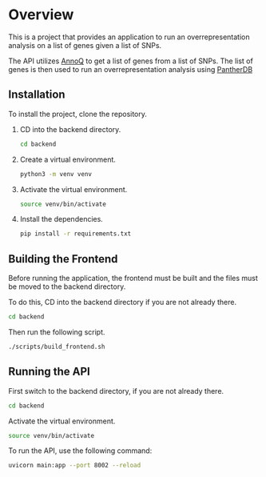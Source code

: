 # Overview

This is a project that provides an application to run an overrepresentation analysis on a list of genes given a list of SNPs.

The API utilizes [AnnoQ](http://annoq.org/) to get a list of genes from a list of SNPs. The list of genes is then used to run an overrepresentation analysis using [PantherDB](https://pantherdb.org/)

## Installation

To install the project, clone the repository.

1. CD into the backend directory.

    ```bash
    cd backend
    ```

2. Create a virtual environment.

    ```bash
    python3 -m venv venv
    ```

3. Activate the virtual environment.

    ```bash
    source venv/bin/activate
    ```

4. Install the dependencies.

    ```bash
    pip install -r requirements.txt
    ```

## Building the Frontend

Before running the application, the frontend must be built and the files must be moved to the backend directory.

To do this, CD into the backend directory if you are not already there.

```bash
cd backend
```

Then run the following script.

```bash
./scripts/build_frontend.sh
```

## Running the API

First switch to the backend directory, if you are not already there.

```bash
cd backend
```

Activate the virtual environment.

```bash
source venv/bin/activate
```

To run the API, use the following command:

```bash
uvicorn main:app --port 8002 --reload
```
